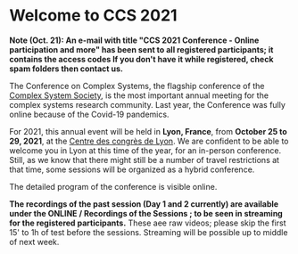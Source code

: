 # Welcome to CCS 2021 

**Note (Oct. 21): An e-mail with title "CCS 2021 Conference - Online participation and more" has been sent  to all registered participants; it contains the access codes If you don't have it while registered, check spam folders then contact us.**

The Conference on Complex Systems, the flagship conference of the [Complex System Society](https://www.cssociety.org), is the most important annual meeting for the complex systems research community. Last year, the Conference was fully online because of the Covid-19 pandemics.

For 2021, this annual event will be held in **Lyon, France**, from **October 25 to 29, 2021**, at the [Centre des congrès de Lyon](https://ccs2021.univ-lyon1.fr/#CONVENTION-CENTER). We are confident to be able to welcome you in Lyon at this time of the year, for an in-person conference. Still, as we know that there might still be a number of travel restrictions at that time, some sessions will be organized as a hybrid conference. 

The detailed program of the conference is visible online.

**The recordings of the past session (Day 1 and 2 currently) are available under the ONLINE /  Recordings of the Sessions ; to be seen in streaming for the registered participants.** These aee raw videos; please skip the first 15' to 1h of test before the sessions. Streaming will be possible up to middle of next week.
